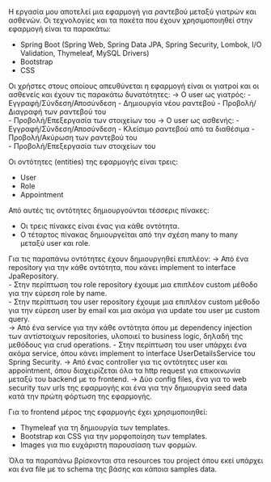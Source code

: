 Η εργασία μου αποτελεί μια εφαρμογή για ραντεβού μεταξύ γιατρών και ασθενών. Οι τεχνολογίες και τα πακέτα που έχουν χρησιμοποιηθεί στην εφαρμογή είναι τα παρακάτω: 
- Spring Boot (Spring Web, Spring Data JPA, Spring Security, Lombok, I/O Validation, Thymeleaf, MySQL Drivers)    
- Bootstrap 
- CSS 

Οι χρήστες στους οποίους απευθύνεται η εφαρμογή είναι οι γιατροί και οι ασθενείς και έχουν τις παρακάτω δυνατότητες: 
-> Ο user ως γιατρός: 
    - Εγγραφή/Σύνδεση/Αποσύνδεση 
    - Δημιουργία νέου ραντεβού 
    - Προβολή/Διαγραφή των ραντεβού του  
    - Προβολή/Επεξεργασία των στοιχείων του 
-> Ο user ως ασθενής: 
    - Εγγραφή/Σύνδεση/Αποσύνδεση 
    - Κλείσιμο ραντεβού από τα διαθέσιμα 
    - Προβολή/Ακύρωση των ραντεβού του  
    - Προβολή/Επεξεργασία των στοιχείων του 

Οι οντότητες (entities) της εφαρμογής είναι τρεις: 
- User 
- Role 
- Appointment 

Από αυτές τις οντότητες δημιουργούνται τέσσερις πίνακες: 
- Οι τρεις πίνακες είναι ένας για κάθε οντότητα. 
- Ο τέταρτος πίνακας δημιουργείται από την σχέση many to many μεταξύ user και role. 

Για τις παραπάνω οντότητες έχουν δημιουργηθεί επιπλέον: 
-> Από ένα repository για την κάθε οντότητα, που κάνει implement το interface JpaRepository.  
    - Στην περίπτωση του role repository έχουμε μια επιπλέον custom μέθοδο για την εύρεση role by name.  
    - Στην περίπτωση του user repository έχουμε μια επιπλέον custom μέθοδο για την εύρεση user by email και μια ακόμα για update του user με custom query.  
-> Από ένα service για την κάθε οντότητα όπου με dependency injection των αντίστοιχων repositories, υλοποιεί το business logic, δηλαδή της μεθόδους για crud operations. 
    - Στην περίπτωση του user υπάρχει ένα ακόμα service, όπου κάνει implement το interface UserDetailsService του Spring Security. 
-> Από ένας controller για τις οντότητες user και appointment, όπου διαχειρίζεται όλα τα http request για επικοινωνία μεταξύ του backend με το frontend. 
-> Δύο config files, ένα για το web security των urls της εφαρμογής και ένα για την δημιουργία seed data κατά την πρώτη φόρτωση της εφαρμογής. 

Για το frontend μέρος της εφαρμογής έχει χρησιμοποιηθεί: 
- Thymeleaf για τη δημιουργία των templates. 
- Bootstrap και CSS για την μορφοποίηση των templates.  
- Images για πιο ευχάριστη παρουσίαση των φορμών. 

Όλα τα παραπάνω βρίσκονται στα resources του project όπου εκεί υπάρχει και ένα file με το schema της βάσης και κάποια samples data. 

